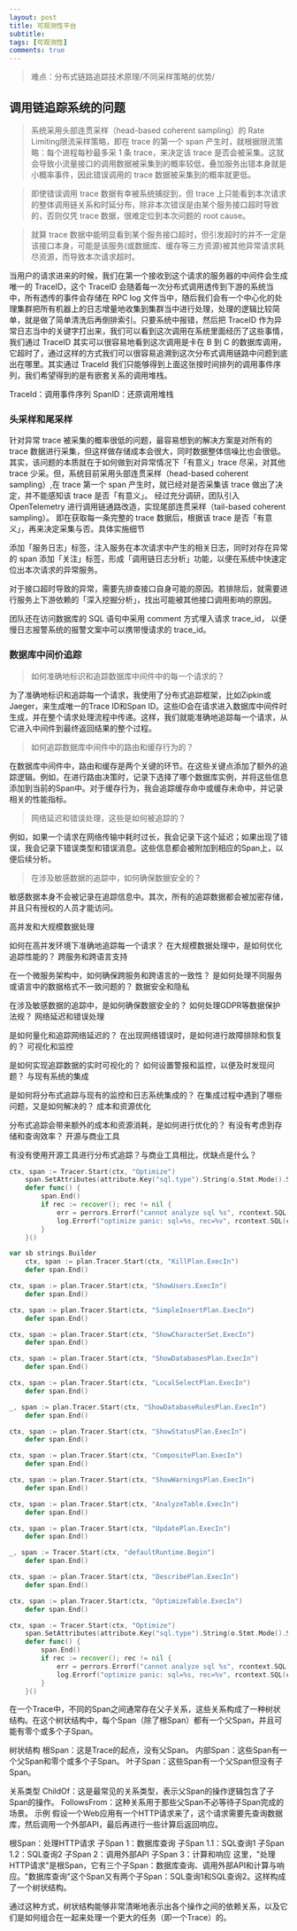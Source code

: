 ```yaml
---
layout: post
title: 可观测性平台
subtitle:
tags: [可观测性]
comments: true
---
```


> 难点：分布式链路追踪技术原理/不同采样策略的优势/


## 调用链追踪系统的问题

> 系统采用头部连贯采样（head-based coherent sampling）的 Rate Limiting限流采样策略，即在 trace 的第一个 span 产生时，就根据限流策略：每个进程每秒最多采 1 条 trace，来决定该 trace 是否会被采集。这就会导致小流量接口的调用数据被采集到的概率较低，叠加服务出错本身就是小概率事件，因此错误调用的 trace 数据被采集到的概率就更低。

> 即使错误调用 trace 数据有幸被系统捕捉到，但 trace 上只能看到本次请求的整体调用链关系和时延分布，除非本次错误是由某个服务接口超时导致的，否则仅凭 trace 数据，很难定位到本次问题的 root cause。

> 就算 trace 数据中能明显看到某个服务接口超时，但引发超时的并不一定是该接口本身，可能是该服务(或数据库、缓存等三方资源)被其他异常请求耗尽资源，而导致本次请求超时。


当用户的请求进来的时候，我们在第一个接收到这个请求的服务器的中间件会生成唯一的 TraceID，这个 TraceID 会随着每一次分布式调用透传到下游的系统当中，所有透传的事件会存储在 RPC log 文件当中，随后我们会有一个中心化的处理集群把所有机器上的日志增量地收集到集群当中进行处理，处理的逻辑比较简单，就是做了简单清洗后再倒排索引。只要系统中报错，然后把 TraceID 作为异常日志当中的关键字打出来，我们可以看到这次调用在系统里面经历了这些事情，我们通过 TraceID 其实可以很容易地看到这次调用是卡在 B 到 C 的数据库调用，它超时了，通过这样的方式我们可以很容易追溯到这次分布式调用链路中问题到底出在哪里。其实通过 TraceId 我们只能够得到上面这张按时间排列的调用事件序列，我们希望得到的是有嵌套关系的调用堆栈。

TraceId：调用事件序列
SpanID：还原调用堆栈

### 头采样和尾采样

针对异常 trace 被采集的概率很低的问题，最容易想到的解决方案是对所有的 trace 数据进行采集，但这样做存储成本会很大，同时数据整体信噪比也会很低。其实，该问题的本质就在于如何做到对异常情况下「有意义」trace 尽采，对其他 trace 少采。但，系统目前采用头部连贯采样（head-based coherent sampling）,在 trace 第一个 span 产生时，就已经对是否采集该 trace 做出了决定，并不能感知该 trace 是否「有意义」。 经过充分调研，团队引入 OpenTelemetry 进行调用链通路改造，实现尾部连贯采样（tail-based coherent sampling）。
即在获取每一条完整的 trace 数据后，根据该 trace 是否「有意义」，再来决定采集与否。具体实施细节

添加「服务日志」标签，注入服务在本次请求中产生的相关日志，同时对存在异常的 span 添加「关注」标签，形成「调用链日志分析」功能，以便在系统中快速定位出本次请求的异常服务。

对于接口超时导致的异常，需要先排查接口自身可能的原因。若排除后，就需要进行服务上下游依赖的「深入挖掘分析」，找出可能被其他接口调用影响的原因。

团队还在访问数据库的 SQL 语句中采用 comment 方式埋入请求 trace_id，
以便慢日志报警系统的报警文案中可以携带慢请求的 trace_id。


### 数据库中间价追踪


> 如何准确地标识和追踪数据库中间件中的每一个请求的？

为了准确地标识和追踪每一个请求，我使用了分布式追踪框架，比如Zipkin或Jaeger，来生成唯一的Trace ID和Span ID。这些ID会在请求进入数据库中间件时生成，并在整个请求处理流程中传递。这样，我们就能准确地追踪每一个请求，从它进入中间件到最终返回结果的整个过程。


> 如何追踪数据库中间件中的路由和缓存行为的？

在数据库中间件中，路由和缓存是两个关键的环节。在这些关键点添加了额外的追踪逻辑。例如，在进行路由决策时，记录下选择了哪个数据库实例，并将这些信息添加到当前的Span中。对于缓存行为，我会追踪缓存命中或缓存未命中，并记录相关的性能指标。


> 网络延迟和错误处理，这些是如何被追踪的？

例如，如果一个请求在网络传输中耗时过长，我会记录下这个延迟；如果出现了错误，我会记录下错误类型和错误消息。这些信息都会被附加到相应的Span上，以便后续分析。


> 在涉及敏感数据的追踪中，如何确保数据安全的？

敏感数据本身不会被记录在追踪信息中。其次，所有的追踪数据都会被加密存储，并且只有授权的人员才能访问。


高并发和大规模数据处理

如何在高并发环境下准确地追踪每一个请求？
在大规模数据处理中，是如何优化追踪性能的？
跨服务和跨语言支持

在一个微服务架构中，如何确保跨服务和跨语言的一致性？
是如何处理不同服务或语言中的数据格式不一致问题的？
数据安全和隐私

在涉及敏感数据的追踪中，是如何确保数据安全的？
如何处理GDPR等数据保护法规？
网络延迟和错误处理

是如何量化和追踪网络延迟的？
在出现网络错误时，是如何进行故障排除和恢复的？
可视化和监控

是如何实现追踪数据的实时可视化的？
如何设置警报和监控，以便及时发现问题？
与现有系统的集成

是如何将分布式追踪与现有的监控和日志系统集成的？
在集成过程中遇到了哪些问题，又是如何解决的？
成本和资源优化

分布式追踪会带来额外的成本和资源消耗，是如何进行优化的？
有没有考虑到存储和查询效率？
开源与商业工具

有没有使用开源工具进行分布式追踪？与商业工具相比，优缺点是什么？


```go
ctx, span := Tracer.Start(ctx, "Optimize")
	span.SetAttributes(attribute.Key("sql.type").String(o.Stmt.Mode().String()))
	defer func() {
		span.End()
		if rec := recover(); rec != nil {
			err = perrors.Errorf("cannot analyze sql %s", rcontext.SQL(ctx))
			log.Errorf("optimize panic: sql=%s, rec=%v", rcontext.SQL(ctx), rec)
		}
    }()
```

```go
var sb strings.Builder
	ctx, span := plan.Tracer.Start(ctx, "KillPlan.ExecIn")
	defer span.End()
```

```go
ctx, span := plan.Tracer.Start(ctx, "ShowUsers.ExecIn")
	defer span.End()
```

```go
ctx, span := plan.Tracer.Start(ctx, "SimpleInsertPlan.ExecIn")
	defer span.End()
```

```go
ctx, span := plan.Tracer.Start(ctx, "ShowCharacterSet.ExecIn")
	defer span.End()
```

```go
ctx, span := plan.Tracer.Start(ctx, "ShowDatabasesPlan.ExecIn")
	defer span.End()
```
```go
ctx, span := plan.Tracer.Start(ctx, "LocalSelectPlan.ExecIn")
	defer span.End()
```

```go
_, span := plan.Tracer.Start(ctx, "ShowDatabaseRulesPlan.ExecIn")
	defer span.End()
```

```go
ctx, span := plan.Tracer.Start(ctx, "ShowStatusPlan.ExecIn")
	defer span.End()
```
```go
ctx, span := plan.Tracer.Start(ctx, "CompositePlan.ExecIn")
	defer span.End()
```

```go
ctx, span := plan.Tracer.Start(ctx, "ShowWarningsPlan.ExecIn")
	defer span.End()
```


```go
ctx, span := plan.Tracer.Start(ctx, "AnalyzeTable.ExecIn")
	defer span.End()
```

```go
ctx, span := plan.Tracer.Start(ctx, "UpdatePlan.ExecIn")
	defer span.End()
```

```go
_, span := Tracer.Start(ctx, "defaultRuntime.Begin")
	defer span.End()
```

```go
ctx, span := plan.Tracer.Start(ctx, "DescribePlan.ExecIn")
	defer span.End()
```

```go
ctx, span := plan.Tracer.Start(ctx, "OptimizeTable.ExecIn")
	defer span.End()
```

```go
ctx, span := Tracer.Start(ctx, "Optimize")
	span.SetAttributes(attribute.Key("sql.type").String(o.Stmt.Mode().String()))
	defer func() {
		span.End()
		if rec := recover(); rec != nil {
			err = perrors.Errorf("cannot analyze sql %s", rcontext.SQL(ctx))
			log.Errorf("optimize panic: sql=%s, rec=%v", rcontext.SQL(ctx), rec)
		}
    }()
```

在一个Trace中，不同的Span之间通常存在父子关系，这些关系构成了一种树状结构。在这个树状结构中，每个Span（除了根Span）都有一个父Span，并且可能有零个或多个子Span。

树状结构
根Span：这是Trace的起点，没有父Span。
内部Span：这些Span有一个父Span和零个或多个子Span。
叶子Span：这些Span有一个父Span但没有子Span。

关系类型
ChildOf：这是最常见的关系类型，表示父Span的操作逻辑包含了子Span的操作。
FollowsFrom：这种关系用于那些父Span不必等待子Span完成的场景。
示例
假设一个Web应用有一个HTTP请求来了，这个请求需要先查询数据库，然后调用一个外部API，最后再进行一些计算后返回响应。

根Span：处理HTTP请求
子Span 1：数据库查询
子Span 1.1：SQL查询1
子Span 1.2：SQL查询2
子Span 2：调用外部API
子Span 3：计算和响应
这里，"处理HTTP请求"是根Span，它有三个子Span：数据库查询、调用外部API和计算与响应。"数据库查询"这个Span又有两个子Span：SQL查询1和SQL查询2。这样构成了一个树状结构。

通过这种方式，树状结构能够非常清晰地表示出各个操作之间的依赖关系，以及它们是如何组合在一起来处理一个更大的任务（即一个Trace）的。
